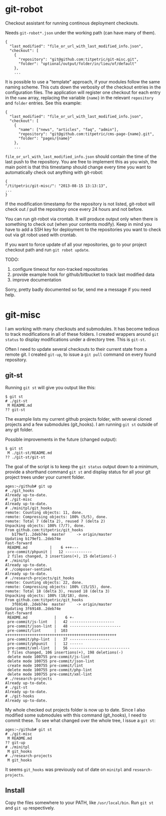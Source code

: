 git-robot
=========

Checkout assistant for running continous deployment checkouts.

Needs `git-robot*.json` under the working path (can have many of them).

```
{
  "last_modified": "file_or_url_with_last_modified_info.json",
  "checkout": [
    {
      "repository": "git@github.com:titpetric/git-misc.git",
      "folder": "optional/output/folder/in/lieu/of/default"
    },
    ...
```

It is possible to use a "template" approach, if your modules follow
the same naming scheme. This cuts down the verbosity of the checkout
entries in the configuration files. The application will register
one checkout for each entry in the `name` array, replacing the variable
`{name}` in the relevant `repository` and `folder` entries. See this example:

```
{
  "last_modified": "file_or_url_with_last_modified_info.json",
  "checkout": [
    {
      "name": ["news", "articles", "faq", "admin"],
      "repository": "git@github.com:titpetric/cms-page-{name}.git",
      "folder": "pages/{name}"
    },
    ...
```

`file_or_url_with_last_modified_info.json` should contain the time of
the last push to the repository. You are free to implement this as you
wish, the main point is that this timestamp should change every time
you want to automatically check out anything with git-robot:

```
{
"/titpetric/git-misc/": "2013-08-15 13:13:13",
...
}
```

If the modification timestamp for the repository is not listed, git-robot
will check out / pull the repository once every 24 hours and not before.

You can run git-robot via crontab. It will produce output only when there
is something to check out (when your contents modify). Keep in mind you
have to add a SSH key for deployment to the repositories you want to check
out via git robot used with crontab.

If you want to force update of all your repositories, go to your project
checkout path and run `git robot update`.

TODO:

1. configure timeout for non-tracked repositories
2. provide example hook for github/bitbucket to track last modified data
3. improve documentation

Sorry, pretty badly documented so far, send me a message if you need help.


git-misc
========

I am working with many checkouts and submodules. It has become tedious to track
modifications in all of these folders. I created wrappers around `git status`
to display modifications under a directory tree. This is `git-st`.

Often I need to update several checkouts to their current state from a remote
git. I created `git-up`, to issue a `git pull` command on every found repository.


git-st
------

Running `git st` will give you output like this:

```
$ git st
# ./git-st
 M README.md
?? git-st
```

The example lists my current github projects folder, with several cloned projects
and a few submodules (git_hooks). I am running `git st` outside of any git folder.

Possible improvements in the future (changed output):
```
$ git st
 M ./git-st/README.md
?? ./git-st/git-st
```

The goal of the script is to keep the `git status` output down to a minimum,
provide a shorthand command `git st` and display status for all your git
project trees under your current folder.

```
ages:~/github# git up
# ./git_hooks
Already up-to-date.
# ./git-misc
Already up-to-date.
# ./minitpl/git_hooks
remote: Counting objects: 11, done.
remote: Compressing objects: 100% (5/5), done.
remote: Total 7 (delta 2), reused 7 (delta 2)
Unpacking objects: 100% (7/7), done.
From github.com:titpetric/git_hooks
   b179ef1..2deb74e  master     -> origin/master
Updating b179ef1..2deb74e
Fast-forward
 README.md          |    6 +++---
 pre-commit/phpunit |   12 ------------
 2 files changed, 3 insertions(+), 15 deletions(-)
# ./minitpl
Already up-to-date.
# ./composer-sentinel
Already up-to-date.
# ./research-projects/git_hooks
remote: Counting objects: 22, done.
remote: Compressing objects: 100% (15/15), done.
remote: Total 18 (delta 3), reused 18 (delta 3)
Unpacking objects: 100% (18/18), done.
From github.com:titpetric/git_hooks
   3f69148..2deb74e  master     -> origin/master
Updating 3f69148..2deb74e
Fast-forward
 README.md            |    6 +-
 pre-commit/js-lint   |   42 --------------------
 pre-commit/json-lint |   48 -----------------------
 pre-commit/lint      |  103 ++++++++++++++++++++++++++++++++++++++++++++++++++
 pre-commit/php-lint  |   37 ------------------
 pre-commit/phpunit   |   12 ------
 pre-commit/xml-lint  |   56 ---------------------------
 7 files changed, 106 insertions(+), 198 deletions(-)
 delete mode 100755 pre-commit/js-lint
 delete mode 100755 pre-commit/json-lint
 create mode 100755 pre-commit/lint
 delete mode 100755 pre-commit/php-lint
 delete mode 100755 pre-commit/xml-lint
# ./research-projects
Already up-to-date.
# ./git-st
Already up-to-date.
# ./git-hooks
Already up-to-date.
```

My whole checked out projects folder is now up to date. Since I also
modified some submodules with this command (git_hooks), I need to
commit these. To see what changed over the whole tree, I issue a `git st`:

```
ages:~/github# git st
# ./git-misc
 M README.md
?? git-up
# ./minitpl
 M git_hooks
# ./research-projects
 M git_hooks
```

It seems `git_hooks` was previously out of date on `minitpl` and `research-projects`.

Install
-------

Copy the files somewhere to your PATH, like `/usr/local/bin`.
Run `git st` and `git up` respectively.